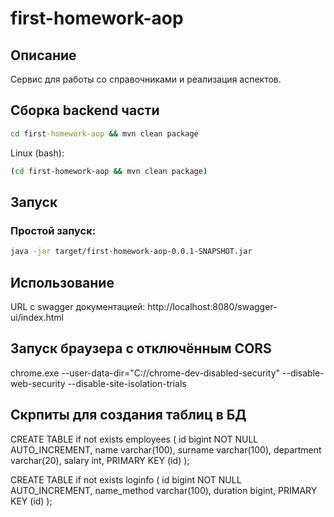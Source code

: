 # first-homework-aop

## Описание

Сервис для работы со справочниками и реализация аспектов.

## Сборка backend части

```cmd
cd first-homework-aop && mvn clean package
```
Linux (bash):
```bash
(cd first-homework-aop && mvn clean package)
```

## Запуск

### Простой запуск:
```bash
java -jar target/first-homework-aop-0.0.1-SNAPSHOT.jar
```

## Использование

URL с swagger документацией: http://localhost:8080/swagger-ui/index.html

## Запуск браузера с отключённым CORS

chrome.exe --user-data-dir="C://chrome-dev-disabled-security" --disable-web-security --disable-site-isolation-trials

## Скрпиты для создания таблиц в БД

CREATE TABLE if not exists employees
(
id         bigint NOT NULL AUTO_INCREMENT,
name       varchar(100),
surname    varchar(100),
department varchar(20),
salary     int,
PRIMARY KEY (id)
);

CREATE TABLE if not exists loginfo
(
id          bigint NOT NULL AUTO_INCREMENT,
name_method varchar(100),
duration    bigint,
PRIMARY KEY (id)
);

